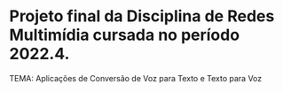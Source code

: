 # Projeto final da Disciplina de Redes Multimídia cursada no período 2022.4.
TEMA: Aplicações de Conversão de Voz para Texto e Texto para Voz

